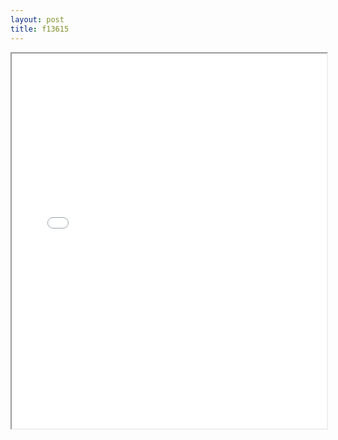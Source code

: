 ```yaml
---
layout: post
title: f13615
---
```


<div class="pdf-container">
<iframe src="/assets/pdfs/f13615.pdf" height="600" width="100%" allowFullScreen="true"></iframe>
</div>

